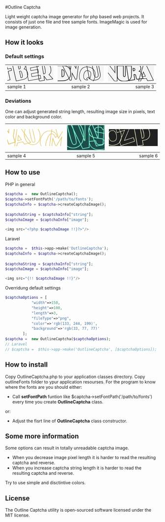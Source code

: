 #Outline Captcha

Light weight captcha image generator for php based web projects. It consists of just one file and tree sample fonts. ImageMagic is used for image generation. 

## How it looks
### Default settings


| ![Outline capture default](/samples/default1.png "Default 1") | ![Outline capture default](/samples/default2.png "Default 2") | ![Outline capture default](/samples/default3.png "Default 3") |
| ------------- |:-------------:| -----:|
| sample 1      | sample 2 | sample 3 | 



### Deviations

One can adjust generated string length, resulting image size in pixels, text color and background color. 

| ![Outline capture sample](/samples/possible1.png "Sample 4") | ![Outline capture sample](/samples/possible3.png "Sample 5") | ![Outline capture sample](/samples/possible4.png "Sample 6") |
| ------------- |:-------------:| -----:|
| sample 4      | sample 5 | sample 6 | 

## How to use
PHP in general
```php
$captcha =  new OutlineCaptcha();
$captcha->setFontPath('/path/to/fonts'); 
$captchaInfo = $captcha->createCaptchaImage();

$captchaString = $captchaInfo["string"];
$captchaImage = $captchaInfo["image"];
```
```php
<img src="<?php $captchaImage !!}?>"/>
```
Laravel
```php
$captcha =  $this->app->make('OutlineCaptcha');
$captchaInfo = $captcha->createCaptchaImage();

$captchaString = $captchaInfo["string"];
$captchaImage = $captchaInfo["image"];
```
```php
<img src="{!! $captchaImage !!}"/>
```
Overridung default settings
```php
$captchaOptions = [
            "width"=>150,
            "height"=>100,
            "length"=>3,
            "fileType"=>"png",
            "color"=>'rgb(133, 244, 199)',
            "background"=>'rgb(33, 77, 77)'
        ];
$captcha =  new OutlineCaptcha($captchaOptions);
// Laravel
// $captcha =  $this->app->make('OutlineCaptcha', [$captchaOptions]);
```
## How to install

Copy OutlineCaptcha.php to your application classes directory. Copy outlineFonts folder to ypur application resourses.
For the program to know where the fonts are you should either:

* Call __setFontPath__ funtion like $captcha->setFontPath('/path/to/fonts') every time you create __OutlineCaptcha__ class.

or:

* Adjust the fisrt line of  __OutlineCaptcha__ class constructor. 

## Some more information

Some options can result in totally unreadable captcha image. 
* When you decrease image pixel length it is harder to read the resulting captcha and reverse. 
* When you increase captcha string length it is harder to read the resulting captcha and reverse. 

Try to use simple and disctintive colors.




## License
The Outline Captcha utility is open-sourced software licensed under the MIT license.
